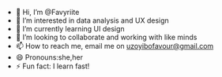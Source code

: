 - 👋 Hi, I’m @Favyriite
- 👀 I’m interested in data analysis and UX design
- 🌱 I’m currently learning UI design
- 💞️ I’m looking to collaborate and working with like minds
- 📫 How to reach me, email me on uzoyibofavour@gmail.com
- 😄 Pronouns:she,her
- ⚡ Fun fact: I learn fast!

<!---
Favyriite/Favyriite is a ✨ special ✨ repository because its `README.md` (this file) appears on your GitHub profile.
You can click the Preview link to take a look at your changes.
--->
